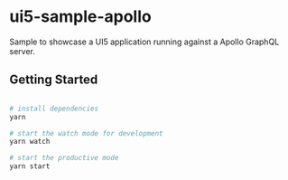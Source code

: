 # ui5-sample-apollo

Sample to showcase a UI5 application running against a Apollo GraphQL server.

## Getting Started

```bash

# install dependencies
yarn

# start the watch mode for development
yarn watch

# start the productive mode
yarn start

```
